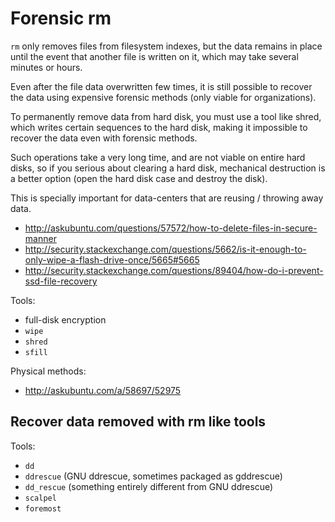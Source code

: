 # Forensic rm

`rm` only removes files from filesystem indexes, but the data remains in place until the event that another file is written on it, which may take several minutes or hours.

Even after the file data overwritten few times, it is still possible to recover the data using expensive forensic methods (only viable for organizations).

To permanently remove data from hard disk, you must use a tool like shred, which writes certain sequences to the hard disk, making it impossible to recover the data even with forensic methods.

Such operations take a very long time, and are not viable on entire hard disks, so if you serious about clearing a hard disk, mechanical destruction is a better option (open the hard disk case and destroy the disk).

This is specially important for data-centers that are reusing / throwing away data.

- <http://askubuntu.com/questions/57572/how-to-delete-files-in-secure-manner>
- <http://security.stackexchange.com/questions/5662/is-it-enough-to-only-wipe-a-flash-drive-once/5665#5665>
- <http://security.stackexchange.com/questions/89404/how-do-i-prevent-ssd-file-recovery>

Tools:

- full-disk encryption
- `wipe`
- `shred`
- `sfill`

Physical methods:

- <http://askubuntu.com/a/58697/52975>

## Recover data removed with rm like tools

Tools:
- `dd`
- `ddrescue` (GNU ddrescue, sometimes packaged as gddrescue)
- `dd_rescue` (something entirely different from GNU ddrescue)
- `scalpel`
- `foremost`
